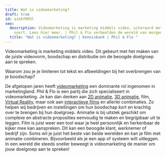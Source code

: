 ```yaml
---
title: Wat is videomarketing?
draft: true
id: aJokfKM3l
seo:
  description: Videomarketing is marketing middels video, uiteraard met de juiste
    soort. Lees hier meer. | Phil & Flo verbeelden de wereld van morgen
  title: "Wat is videomarketing? | Kennisbank | Phil & Flo "
---
```

Videomarketing is marketing middels video. Dit gebeurt met het maken van de juiste videovorm, boodschap en distributie om de beoogde doelgroep aan te spreken.

Waarom zou je je limiteren tot tekst en afbeeldingen bij het overbrengen van je boodschap? 

De afgelopen jaren heeft [videomarketing](https://www.philenflo.nl/oplossingen/videomarketing/) een dominante rol ingenomen in marketingland. Phil & Flo is een partij die zich specialiseert in videomarketing. Je kan dan denken aan [2D animatie](https://www.philenflo.nl/2d-animatie/), [3D animatie](https://www.philenflo.nl/3d-animatie-laten-maken/), film, [Virtual Reality](https://www.philenflo.nl/oplossingen/virtual-reality/), maar ook aan [interactieve films](https://www.philenflo.nl/oplossingen/interactieve-video/) en allerlei combinaties. Zo helpen wij bedrijven en instellingen om hun boodschap kort en krachtig over te brengen bij hun doelgroep. Animatie is bij uitstek geschikt om complexe en abstracte proposities eenvoudig te maken en begrijpbaar uit te leggen. Film is juist weer een tool waar je heel persoonlijk en herkenbaar de kijker mee kan aanspreken. Dit kan een beoogde klant, werknemer of bedrijf zijn. Soms wil je juist het beste van beide werelden en kan je film met animatie combineren. Bijvoorbeeld als je een app of systeem wilt uitleggen. In een wereld die steeds sneller beweegt is videomarketing de manier om jouw doelgroep aan te spreken!